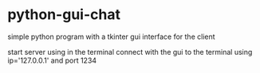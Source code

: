 # python-gui-chat
simple python program with a tkinter gui interface for the client

start server using in the terminal 
connect with the gui to the terminal using ip='127.0.0.1' and port 1234
